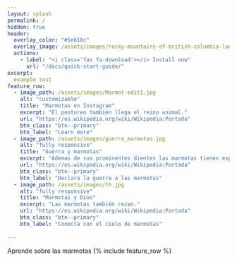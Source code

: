 ```yaml
---
layout: splash
permalink: /
hidden: true
header:
  overlay_color: "#5e616c"
  overlay_image: /assets/images/rocky-mountains-of-british-columbia-landscape-canada_800.jpg
  actions:
    - label: "<i class='fas fa-download'></i> Install now"
      url: "/docs/quick-start-guide/"
excerpt:
  example text
feature_row:
  - image_path: /assets/images/Marmot-edit1.jpg
    alt: "customizable"
    title: "Marmotas en Instagram"
    excerpt: "El postureo también llega el reino animal."
    url: "https://es.wikipedia.org/wiki/Wikipedia:Portada"
    btn_class: "btn--primary"
    btn_label: "Learn more"
  - image_path: /assets/images/guerra_marmotas.jpg
    alt: "fully responsive"
    title: "Guerra y marmotas"
    excerpt: "Ademas de sus prominentes dientes las marmotas tienen espadas laser"
    url: "https://es.wikipedia.org/wiki/Wikipedia:Portada"
    btn_class: "btn--primary"
    btn_label: "Declara la guerra a las marmotas"
  - image_path: /assets/images/th.jpg
    alt: "fully responsive"
    title: "Marmotas y Dios"
    excerpt: "Las marmotas también rezan."
    url: "https://es.wikipedia.org/wiki/Wikipedia:Portada"
    btn_class: "btn--primary"
    btn_label: "Conecta con el cielo de marmotas"
    
---
```

Aprende sobre las marmotas
{% include feature_row %}
